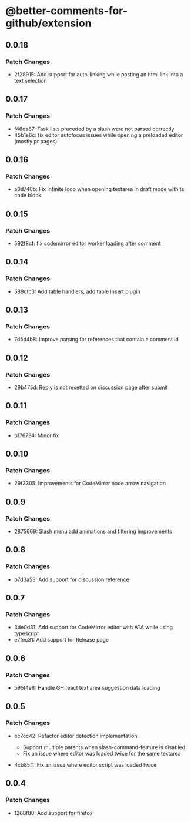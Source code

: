 # @better-comments-for-github/extension

## 0.0.18

### Patch Changes

- 2f28915: Add support for auto-linking while pasting an html link into a text selection

## 0.0.17

### Patch Changes

- f46da87: Task lists preceded by a slash were not parsed correctly
- 45b1e6c: fix editor autofocus issues while opening a preloaded editor (mostly pr pages)

## 0.0.16

### Patch Changes

- a0d740b: Fix infinite loop when opening textarea in draft mode with ts code block

## 0.0.15

### Patch Changes

- 592f8cf: fix codemirror editor worker loading after comment

## 0.0.14

### Patch Changes

- 589cfc3: Add table handlers, add table insert plugin

## 0.0.13

### Patch Changes

- 7d5d4b8: Improve parsing for references that contain a comment id

## 0.0.12

### Patch Changes

- 29b475d: Reply is not resetted on discussion page after submit

## 0.0.11

### Patch Changes

- b176734: Minor fix

## 0.0.10

### Patch Changes

- 29f3305: Improvements for CodeMirror node arrow navigation

## 0.0.9

### Patch Changes

- 2875669: Slash menu add animations and filtering improvements

## 0.0.8

### Patch Changes

- b7d3a53: Add support for discussion reference

## 0.0.7

### Patch Changes

- 3de0d31: Add support for CodeMirror editor with ATA while using typescript
- e7fec31: Add support for Release page

## 0.0.6

### Patch Changes

- b95f4e8: Handle GH react text area suggestion data loading

## 0.0.5

### Patch Changes

- ec7cc42: Refactor editor detection implementation
  - Support multiple parents when slash-command-feature is disabled
  - Fix an issue where editor was loaded twice for the same textarea

- 4cb85f1: Fix an issue where editor script was loaded twice

## 0.0.4

### Patch Changes

- 1268f80: Add support for firefox
